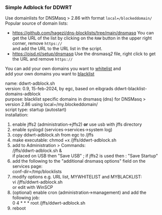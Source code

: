 ### Simple Adblock for DDWRT 

Use domainlists for DNSMasq > 2.86 with format `local=/blockeddomain/` 
Popular source of domain lists:  
- https://github.com/hagezi/dns-blocklists/tree/main/dnsmasq
	You can get the URL of the list by clicking on the `RAW` button in the upper right corner, remove `https://`  
	and add the URL to the URL list in the script.
- https://oisd.nl/setup/dnsmasq
  	Use the dnsmasq*2* file, right click to get the URL and remove `https://`

You can add your own domains you want to [whitelist](https://en.wikipedia.org/wiki/Whitelist) and  
add your own domains you want to [blacklist](https://en.wikipedia.org/wiki/Blacklisting)

name: ddwrt-adblock.sh  
version: 0.9, 15-feb-2024, by egc, based on eibgrads ddwrt-blacklist-domains-adblock  
purpose: blacklist specific domains in dnsmasq (dns) for DNSMasq > version 2.86 using local=/my.blockeddomain/  
script type: startup (autostart)  
 installation:  
   1. enable jffs2 (administration->jffs2) **or** use usb with jffs directory  
   2. enable syslogd (services->services->system log)  
   3. copy ddwrt-adblock.sh from egc to /jffs  
   4. make executable: chmod +x /jffs/ddwrt-adblock.sh  
   5. add to Administration  > Commands:   
        /jffs/ddwrt-adblock.sh &   
      if placed on USB then "Save USB" ; if jffs2 is used then : "Save Startup"  
   6. add the following to the "additional dnsmasq options" field on the  
      services page:  
        conf-dir=/tmp/blocklists  
   7. modify options e.g. URL list, MYWHITELIST and MYBLACKLIST:  
        vi /jffs/ddwrt-adblock.sh   
		or edit with WinSCP  
   8. (optional) enable cron (administration->management) and add the  
          following job:  
        0 4 * * * root /jffs/ddwrt-adblock.sh  
   9. reboot  
